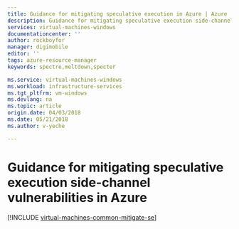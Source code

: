```yaml
---
title: Guidance for mitigating speculative execution in Azure | Azure
description: Guidance for mitigating speculative execution side-channel vulnerabilities in Azure.
services: virtual-machines-windows
documentationcenter: ''
author: rockboyfor
manager: digimobile
editor: ''
tags: azure-resource-manager
keywords: spectre,meltdown,specter

ms.service: virtual-machines-windows
ms.workload: infrastructure-services
ms.tgt_pltfrm: vm-windows
ms.devlang: na
ms.topic: article
origin.date: 04/03/2018
ms.date: 05/21/2018
ms.author: v-yeche

---
```


# Guidance for mitigating speculative execution side-channel vulnerabilities in Azure

[!INCLUDE [virtual-machines-common-mitigate-se](../../../includes/virtual-machines-common-mitigate-se.md)]
<!-- Update_Description: update meta properties -->